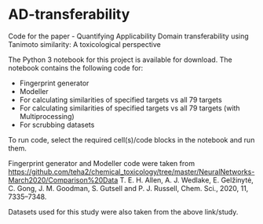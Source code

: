 # AD-transferability
Code for the paper - Quantifying Applicability Domain transferability using Tanimoto similarity: A toxicological perspective

The Python 3 notebook for this project is available for download. The notebook contains the following code for:

 - Fingerprint generator
 - Modeller
 - For calculating similarities of specified targets vs all 79 targets
 - For calculating similarities of specified targets vs all 79 targets (with Multiprocessing)
 - For scrubbing datasets

To run code, select the required cell(s)/code blocks in the notebook and run them.

Fingerprint generator and Modeller code were taken from https://github.com/teha2/chemical_toxicology/tree/master/NeuralNetworks-March2020/Comparison%20Data
T. E. H. Allen, A. J. Wedlake, E. Gelžinytė, C. Gong, J. M. Goodman, S. Gutsell and P. J. Russell, Chem. Sci., 2020, 11, 7335–7348.

Datasets used for this study were also taken from the above link/study.
